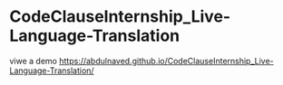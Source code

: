 # CodeClauseInternship_Live-Language-Translation

viwe a demo  https://abdulnaved.github.io/CodeClauseInternship_Live-Language-Translation/
 
